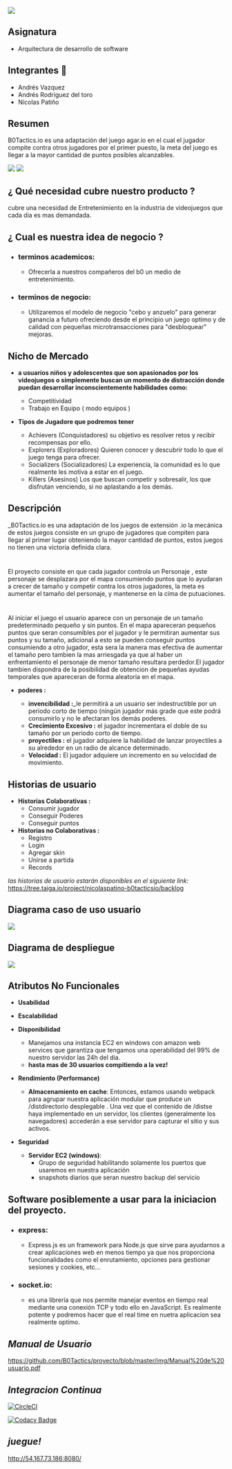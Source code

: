 
![](img/Untitled.png)



## Asignatura
* Arquitectura de desarrollo de software


## Integrantes 🔧


* Andrés Vazquez 
* Andrés Rodríguez del toro 
* Nicolas Patiño 

## Resumen
B0Tactics.io es una adaptación del juego agar.io en el cual el jugador compite contra otros jugadores por el primer puesto, la meta del juego es llegar a la mayor cantidad de puntos posibles alcanzables.

![](img/index.PNG)
![](img/game.PNG)


## ¿ Qué necesidad cubre nuestro producto ?
cubre una necesidad de Entretenimiento en la industria de videojuegos que cada dia es mas demandada.

## ¿ Cual es nuestra idea de negocio ?

   + ### terminos academicos:
       + Ofrecerla a nuestros compañeros del b0 un medio de entretenimiento.
   + ### terminos de negocio:
       + Utilizaremos el modelo de negocio "cebo y anzuelo" para generar ganancia a futuro ofreciendo desde el principio un juego optimo          y de calidad con pequeñas microtransacciones para "desbloquear" mejoras.

 
## Nicho de Mercado
+ **a usuarios niños y adolescentes que son apasionados por los videojuegos o simplemente buscan un momento de distracción donde puedan desarrollar inconscientemente habilidades como:**

    + Competitividad
    + Trabajo en Equipo ( modo equipos )
    
+ **Tipos de Jugadore que podremos tener**

    + Achievers (Conquistadores) su objetivo es resolver retos y recibir recompensas por ello.
    + Explorers (Exploradores) Quieren conocer y descubrir todo lo que el juego tenga para ofrecer.
    + Socializers (Socializadores) La experiencia, la comunidad es lo que realmente les motiva a estar en el juego.
    + Killers (Asesinos) Los que buscan competir y sobresalir, los que disfrutan venciendo, si no aplastando a los demás.
    

## Descripción
_B0Tactics.io es una adaptación de los juegos de extensión .io la mecánica de estos juegos consiste en un grupo de jugadores que compiten para llegar al primer lugar obteniendo la mayor cantidad de puntos, estos juegos no tienen una victoria definida clara.
#
El proyecto consiste en que cada jugador controla un Personaje , este personaje se desplazara por el mapa consumiendo puntos que lo ayudaran a crecer de tamaño y competir contra los otros jugadores, la meta es aumentar el tamaño del personaje, y mantenerse en la cima de putuaciones.
#
Al iniciar el juego el usuario aparece con un personaje de un tamaño predeterminado pequeño y sin puntos. En el mapa apareceran pequeños puntos que seran consumibles por el jugador y le permitiran aumentar sus puntos y su tamaño, adicional a esto se pueden conseguir puntos consumiendo a otro jugador, esta sera la manera mas efectiva de aumentar el tamaño  pero tambien la mas arriesgada ya que al haber un enfrentamiento el personaje de menor tamaño resultara perdedor.El jugador tambien dispondra de la posibilidad de obtencion de pequeñas ayudas temporales que apareceran de forma aleatoria en el mapa.
* **poderes :**

  * **invencibilidad :**_le permitirá a un usuario ser indestructible por un periodo corto de tiempo (ningún jugador más grade que este                            podrá consumirlo y no le afectaran los demás poderes.
  * **Crecimiento Excesivo :** el jugador incrementara el doble de su tamaño por un periodo corto de tiempo.
  * **proyectiles :** el jugador adquiere la habilidad de lanzar proyectiles a su alrededor en un radio de alcance determinado.
  * **Velocidad :** El jugador adquiere un incremento en su velocidad de movimiento.


## Historias de usuario
* **Historias Colaborativas :**
   * Consumir jugador
   * Conseguir Poderes
   * Conseguir puntos
* **Historias no Colaborativas :**
   * Registro
   * Login
   * Agregar skin
   * Unirse a partida
   * Records


_las historias de usuario estarán disponibles en el siguiente link:_
https://tree.taiga.io/project/nicolaspatino-b0tacticsio/backlog


## Diagrama caso de uso usuario

![](img/Casos_de_uso_user.PNG)


## Diagrama de despliegue

![](img/deplyment.PNG)

## Atributos No Funcionales

+ **Usabilidad**

+ **Escalabilidad**

+ **Disponibilidad**

    + Manejamos una instancia EC2 en windows con amazon web services que garantiza que tengamos una operabilidad del 99% de nuestro servidor las 24h del dia.
    + **hasta mas de 30 usuarios compitiendo a la vez!**

+ **Rendimiento (Performance)**

    + **Almacenamiento en cache**: Entonces, estamos usando webpack para agrupar nuestra aplicación modular que produce un       /distdirectorio desplegable . Una vez que el contenido de /distse haya implementado en un servidor, los clientes (generalmente los navegadores) accederán a ese servidor para capturar el sitio y sus activos.
    
+ **Seguridad**
    + **Servidor EC2 (windows)**:
        + Grupo de seguridad habilitando solamente los puertos que usaremos en nuestra aplicación
        + snapshots diarios que seran nuestro backup del servicio
    

## Software posiblemente a usar para la iniciacion del proyecto.

   + ### express:
       + Express.js es un framework para Node.js que sirve para ayudarnos a crear aplicaciones web en menos tiempo ya que nos
       proporciona funcionalidades como el  enrutamiento, opciones para gestionar sesiones y cookies, etc...
       
   + ### socket.io:
       + es una librería que nos permite manejar eventos en tiempo real mediante una conexión TCP y todo ello en JavaScript. Es
       realmente potente y podremos hacer que el real time en nuetra aplicacion sea realmente optimo.

## *Manual de Usuario*
      
https://github.com/B0Tactics/proyecto/blob/master/img/Manual%20de%20usuario.pdf

## *Integracion Continua*
[![CircleCI](https://circleci.com/gh/B0Tactics/proyecto.svg?style=svg)](https://circleci.com/gh/B0Tactics)

[![Codacy Badge](https://api.codacy.com/project/badge/Grade/10c311dde512425c9dc49f0b071e4b52)](https://www.codacy.com/manual/nicolaspatino/proyecto?utm_source=github.com&amp;utm_medium=referral&amp;utm_content=B0Tactics/proyecto&amp;utm_campaign=Badge_Grade)

## *juegue!*
http://54.167.73.186:8080/


